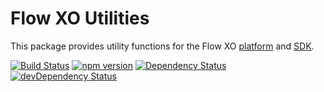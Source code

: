 # Flow XO Utilities

This package provides utility functions for the Flow XO [platform](http://flowxo.com) and [SDK](http://github.com/flowxo/flowxo-sdk).

[![Build Status](https://travis-ci.org/flowxo/flowxo-utils.svg?branch=master)](https://travis-ci.org/flowxo/flowxo-utils)
[![npm version](https://badge.fury.io/js/flowxo-utils.svg)](http://badge.fury.io/js/flowxo-utils)
[![Dependency Status](https://david-dm.org/flowxo/flowxo-utils.svg)](https://david-dm.org/flowxo/flowxo-utils)
[![devDependency Status](https://david-dm.org/flowxo/flowxo-utils/dev-status.svg)](https://david-dm.org/flowxo/flowxo-utils#info=devDependencies)
